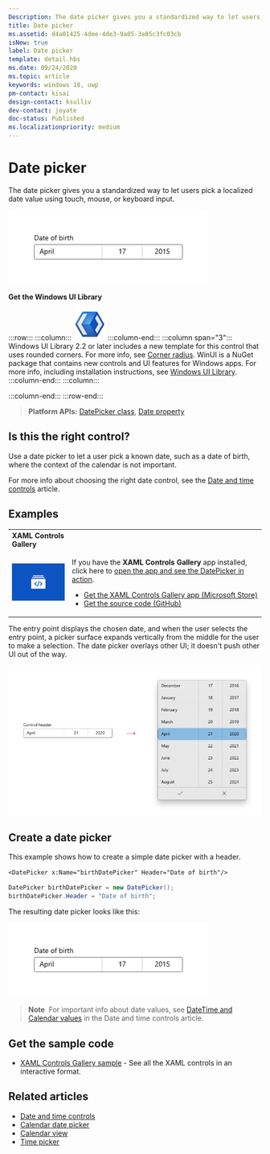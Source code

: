 ```yaml
---
Description: The date picker gives you a standardized way to let users pick a localized date value using touch, mouse, or keyboard input.
title: Date picker
ms.assetid: d4a01425-4dee-4de3-9a05-3e85c3fc03cb
isNew: true
label: Date picker
template: detail.hbs
ms.date: 09/24/2020
ms.topic: article
keywords: windows 10, uwp
pm-contact: kisai
design-contact: ksulliv
dev-contact: joyate
doc-status: Published
ms.localizationpriority: medium
---
```

# Date picker

The date picker gives you a standardized way to let users pick a localized date value using touch, mouse, or keyboard input.

![Example of date picker](images/date-picker-closed.png)

**Get the Windows UI Library**

:::row:::
   :::column:::
      ![WinUI logo](images/winui-logo-64x64.png)
   :::column-end:::
   :::column span="3":::
      Windows UI Library 2.2 or later includes a new template for this control that uses rounded corners. For more info, see [Corner radius](../style/rounded-corner.md). WinUI is a NuGet package that contains new controls and UI features for Windows apps. For more info, including installation instructions, see [Windows UI Library](/uwp/toolkits/winui/).
   :::column-end:::
   :::column:::

   :::column-end:::
:::row-end:::

> **Platform APIs:** [DatePicker class](/uwp/api/Windows.UI.Xaml.Controls.DatePicker), [Date property](/uwp/api/windows.ui.xaml.controls.datepicker.date)

## Is this the right control?

Use a date picker to let a user pick a known date, such as a date of birth, where the context of the calendar is not important.

For more info about choosing the right date control, see the [Date and time controls](date-and-time.md) article.

## Examples

<table>
<th align="left">XAML Controls Gallery<th>
<tr>
<td><img src="images/xaml-controls-gallery-app-icon-sm.png" alt="XAML controls gallery"></img></td>
<td>
    <p>If you have the <strong style="font-weight: semi-bold">XAML Controls Gallery</strong> app installed, click here to <a href="xamlcontrolsgallery:/item/DatePicker">open the app and see the DatePicker in action</a>.</p>
    <ul>
    <li><a href="https://www.microsoft.com/store/productId/9MSVH128X2ZT">Get the XAML Controls Gallery app (Microsoft Store)</a></li>
    <li><a href="https://github.com/Microsoft/Xaml-Controls-Gallery">Get the source code (GitHub)</a></li>
    </ul>
</td>
</tr>
</table>

The entry point displays the chosen date, and when the user selects the entry point, a picker surface expands vertically from the middle for the user to make a selection. The date picker overlays other UI; it doesn't push other UI out of the way.

![Example of the date picker expanding](images/controls_datepicker_expand.png)

## Create a date picker

This example shows how to create a simple date picker with a header.

```xaml
<DatePicker x:Name="birthDatePicker" Header="Date of birth"/>
```

```csharp
DatePicker birthDatePicker = new DatePicker();
birthDatePicker.Header = "Date of birth";
```

The resulting date picker looks like this:

![Example of date picker](images/date-picker-closed.png)

> **Note**&nbsp;&nbsp;For important info about date values, see [DateTime and Calendar values](date-and-time.md#datetime-and-calendar-values) in the Date and time controls article.

## Get the sample code

- [XAML Controls Gallery sample](https://github.com/Microsoft/Xaml-Controls-Gallery) - See all the XAML controls in an interactive format.

## Related articles

- [Date and time controls](date-and-time.md)
- [Calendar date picker](calendar-date-picker.md)
- [Calendar view](calendar-view.md)
- [Time picker](time-picker.md)
